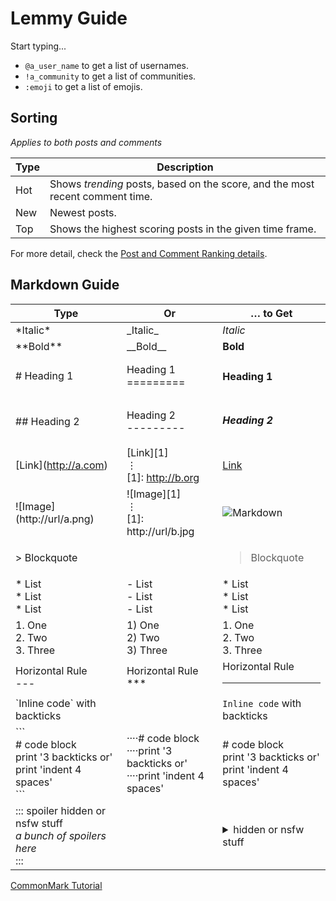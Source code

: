 # Lemmy Guide

Start typing...

- `@a_user_name` to get a list of usernames.
- `!a_community` to get a list of communities.
- `:emoji` to get a list of emojis.

## Sorting

*Applies to both posts and comments*

Type | Description
--- | ---
Hot | Shows *trending* posts, based on the score, and the most recent comment time.
New | Newest posts.
Top | Shows the highest scoring posts in the given time frame.

For more detail, check the [Post and Comment Ranking details](about_ranking.md).

## Markdown Guide

Type | Or | … to Get 
--- | --- | ---
\*Italic\* | \_Italic\_  | _Italic_ 
\*\*Bold\*\* | \_\_Bold\_\_ | **Bold** 
\# Heading 1 | Heading 1 <br> ========= | <h4>Heading 1</h4>
\## Heading 2 | Heading 2 <br>--------- | <h5>Heading 2</h5>
\[Link\](http://a.com) | \[Link\]\[1\]<br>⋮ <br>\[1\]: http://b.org | [Link](https://commonmark.org/) 
!\[Image\](http://url/a.png) | !\[Image\]\[1\]<br>⋮ <br>\[1\]: http://url/b.jpg | ![Markdown](https://commonmark.org/help/images/favicon.png) 
\> Blockquote | | <blockquote>Blockquote</blockquote>
\* List <br>\* List <br>\* List | \- List <br>\- List <br>\- List <br> | *   List <br>*   List <br>*   List <br>
1\. One <br>2\. Two <br>3\. Three | 1) One<br>2) Two<br>3) Three | 1.  One<br>2.  Two<br>3.  Three
Horizontal Rule <br>\--- | Horizontal Rule<br>\*\*\* | Horizontal Rule  <br><hr>
\`Inline code\` with backticks | |`Inline code` with backticks 
\`\`\`<br>\# code block <br>print '3 backticks or'<br>print 'indent 4 spaces' <br>\`\`\` | ····\# code block<br>····print '3 backticks or'<br>····print 'indent 4 spaces' | \# code block <br>print '3 backticks or'<br>print 'indent 4 spaces'
::: spoiler hidden or nsfw stuff<br>*a bunch of spoilers here*<br>::: | | <details><summary> hidden or nsfw stuff </summary><p><em>a bunch of spoilers here</em></p></details>

[CommonMark Tutorial](https://commonmark.org/help/tutorial/)

